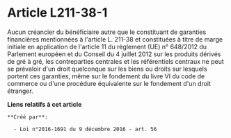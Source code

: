 # Article L211-38-1

Aucun créancier du bénéficiaire autre que le constituant de garanties financières mentionnées à l'article L. 211-38 et
constituées à titre de marge initiale en application de l'article 11 du règlement (UE) n° 648/2012 du Parlement européen et
du Conseil du 4 juillet 2012 sur les produits dérivés de gré à gré, les contreparties centrales et les référentiels centraux
ne peut se prévaloir d'un droit quelconque sur les biens ou droits sur lesquels portent ces garanties, même sur le fondement
du livre VI du code de commerce ou d'une procédure équivalente sur le fondement d'un droit étranger.

**Liens relatifs à cet article**

	**Créé par**:

	  - Loi n°2016-1691 du 9 décembre 2016 - art. 56
